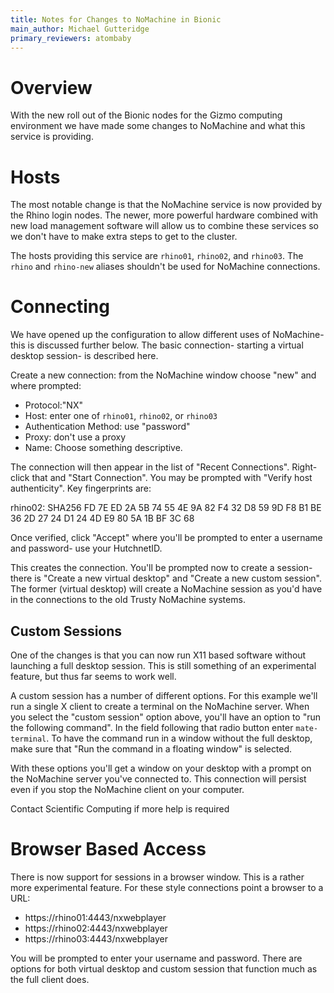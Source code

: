```yaml
---
title: Notes for Changes to NoMachine in Bionic
main_author: Michael Gutteridge
primary_reviewers: atombaby
---
```


# Overview

With the new roll out of the Bionic nodes for the Gizmo computing environment we have made some changes to NoMachine and what this service is providing.

# Hosts

The most notable change is that the NoMachine service is now provided by the Rhino login nodes.  The newer, more powerful hardware combined with new load management software will allow us to combine these services so we don't have to make extra steps to get to the cluster.

The hosts providing this service are `rhino01`, `rhino02`, and `rhino03`.  The `rhino` and `rhino-new` aliases shouldn't be used for NoMachine connections.

# Connecting

We have opened up the configuration to allow different uses of NoMachine- this is discussed further below.  The basic connection- starting a virtual desktop session- is described here.

Create a new connection: from the NoMachine window choose "new" and where prompted:

   - Protocol:"NX"
   - Host: enter one of `rhino01`, `rhino02`, or `rhino03`
   - Authentication Method: use "password"
   - Proxy: don't use a proxy
   - Name: Choose something descriptive.

The connection will then appear in the list of "Recent Connections".  Right-click that and "Start Connection".  You may be prompted with "Verify host authenticity".  Key fingerprints are:

rhino02:  SHA256 FD 7E ED 2A 5B 74 55 4E 9A 82 F4 32 D8 59 9D F8 B1 BE 36 2D 27 24 D1 24 4D E9 80 5A 1B BF 3C 68

Once verified, click "Accept" where you'll be prompted to enter a username and password- use your HutchnetID.

This creates the connection.  You'll be prompted now to create a session- there is "Create a new virtual desktop" and "Create a new custom session".  The former (virtual desktop) will create a NoMachine session as you'd have in the connections to the old Trusty NoMachine systems.

## Custom Sessions

One of the changes is that you can now run X11 based software without launching a full desktop session.  This is still something of an experimental feature, but thus far seems to work well.

A custom session has a number of different options. For this example we'll run a single X client to create a terminal on the NoMachine server.  When you select the "custom session" option above, you'll have an option to "run the following command". In the field following that radio button enter `mate-terminal`.  To have the command run in a window without the full desktop, make sure that "Run the command in a floating window" is selected.

With these options you'll get a window on your desktop with a prompt on the NoMachine server you've connected to.  This connection will persist even if you stop the NoMachine client on your computer.

Contact Scientific Computing if more help is required

# Browser Based Access

There is now support for sessions in a browser window.  This is a rather more experimental feature.  For these style connections point a browser to a URL:

 - https://rhino01:4443/nxwebplayer
 - https://rhino02:4443/nxwebplayer
 - https://rhino03:4443/nxwebplayer

You will be prompted to enter your username and password.  There are options for both virtual desktop and custom session that function much as the full client does.
